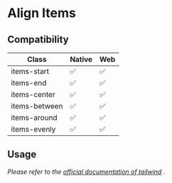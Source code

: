 # Align Items

## Compatibility

| Class         | Native | Web |
| ------------- | ------ | --- |
| items-start   | ✅     | ✅  |
| items-end     | ✅     | ✅  |
| items-center  | ✅     | ✅  |
| items-between | ✅     | ✅  |
| items-around  | ✅     | ✅  |
| items-evenly  | ✅     | ✅  |

## Usage

_Please refer to the [official documentation of tailwind](https://tailwindcss.com/docs/align-items) ._
